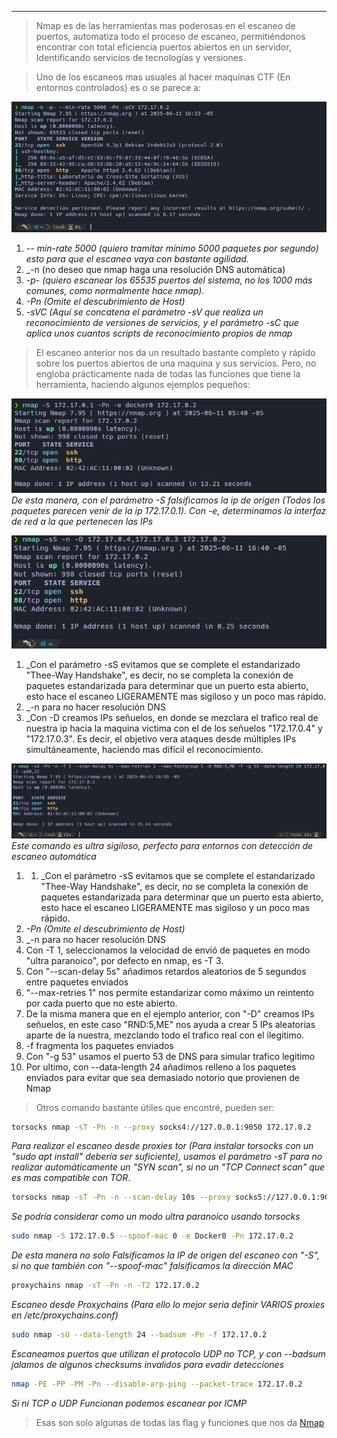 
-----------------

>Nmap es de las herramientas mas poderosas en el escaneo de puertos, automatiza todo el proceso de escaneo, permitiéndonos encontrar con total eficiencia puertos abiertos en un servidor, Identificando servicios de tecnologías y versiones.

>Uno de los escaneos mas usuales al hacer maquinas CTF (En entornos controlados) es o se parece a:

![\1](Attachments/Pasted%20image%2020250611163341.png)
1. _-- min-rate 5000 (quiero tramitar mínimo 5000 paquetes por segundo) esto para que el escaneo vaya con bastante agilidad._
2. _-n (no deseo que nmap haga una resolución DNS automática)
3. _-p- (quiero escanear los 65535 puertos del sistema, no los 1000 más comunes, como normalmente hace nmap)._
4. _-Pn (Omite el descubrimiento de Host)_
5. _-sVC (Aquí se concatena el parámetro -sV que realiza un reconocimiento de versiones de servicios, y el parámetro -sC que aplica unos cuantos scripts de reconocimiento propios de nmap_

>El escaneo anterior nos da un resultado bastante completo y rápido sobre los puertos abiertos de una maquina y sus servicios. Pero, no engloba prácticamente nada de todas las funciones que tiene la herramienta, haciendo algunos ejemplos pequeños:

![\1](Attachments/Pasted%20image%2020250611054047.png)
_De esta manera, con el parámetro -S falsificamos la ip de origen (Todos los paquetes parecen venir de la ip 172.17.0.1). Con -e, determinamos la interfaz de red a la que pertenecen las IPs_

![\1](Attachments/Pasted%20image%2020250611164123.png)
1. _Con el parámetro -sS evitamos que se complete el estandarizado "Thee-Way Handshake", es decir, no se completa la conexión de paquetes estandarizada para determinar que un puerto esta abierto, esto hace el escaneo LIGERAMENTE mas sigiloso y un poco mas rápido.
2. _-n para no hacer resolución DNS
3. _Con -D creamos IPs señuelos, en donde se mezclara el trafico real de nuestra ip hacia la maquina victima con el de los señuelos "172.17.0.4" y "172.17.0.3". Es decir, el objetivo vera ataques desde múltiples IPs simultáneamente, haciendo mas difícil el reconocimiento.

![\1](Attachments/Pasted%20image%2020250611171131.png)
_Este comando es ultra sigiloso, perfecto para entornos con detección de escaneo automática_
1. 1. _Con el parámetro -sS evitamos que se complete el estandarizado "Thee-Way Handshake", es decir, no se completa la conexión de paquetes estandarizada para determinar que un puerto esta abierto, esto hace el escaneo LIGERAMENTE mas sigiloso y un poco mas rápido.
2.  _-Pn (Omite el descubrimiento de Host)_
3. _-n para no hacer resolución DNS
4. Con -T 1, seleccionamos la velocidad de envió de paquetes en modo "ultra paranoico", por defecto en nmap, es -T 3.
5. Con "--scan-delay 5s" añadimos retardos aleatorios de 5 segundos entre paquetes enviados
6. "--max-retries 1" nos permite estandarizar como máximo un reintento por cada puerto que no este abierto.
7. De la misma manera que en el ejemplo anterior, con "-D" creamos IPs señuelos, en este caso "RND:5,ME" nos ayuda a crear 5 IPs aleatorias aparte de la nuestra, mezclando todo el trafico real con el ilegitimo.
8. -f fragmenta los paquetes enviados
9. Con "-g 53" usamos el puerto 53 de DNS para simular trafico legitimo 
10. Por ultimo, con --data-length 24 añadimos relleno a los paquetes enviados para evitar que sea demasiado notorio que provienen de Nmap

>Otros comando bastante útiles que encontré, pueden ser:

```bash
torsocks nmap -sT -Pn -n --proxy socks4://127.0.0.1:9050 172.17.0.2
```
_Para realizar el escaneo desde proxies tor (Para instalar torsocks con un "sudo apt install" debería ser suficiente), usamos el parámetro -sT para no realizar automáticamente un "SYN scan", si no un "TCP Connect scan" que es mas compatible con TOR_.

```bash
torsocks nmap -sT -Pn -n --scan-delay 10s --proxy socks5://127.0.0.1:9050 172.17.0.2
```
_Se podría considerar como un modo ultra paranoico usando torsocks_

```bash
sudo nmap -S 172.17.0.5 --spoof-mac 0 -e Docker0 -Pn 172.17.0.2
```
_De esta manera no solo Falsificamos la IP de origen del escaneo con "-S", si no que también con "--spoof-mac" falsificamos la dirección MAC_

```bash
proxychains nmap -sT -Pn -n -T2 172.17.0.2
```
_Escaneo desde Proxychains (Para ello lo mejor seria definir VARIOS proxies en /etc/proxychains.conf)_

```bash
sudo nmap -sU --data-length 24 --badsum -Pn -f 172.17.0.2
```
_Escaneamos puertos que utilizan el protocolo UDP no TCP, y con --badsum jalamos de algunos checksums invalidos para evadir detecciones_

```bash
nmap -PE -PP -PM -Pn --disable-arp-ping --packet-trace 172.17.0.2
```
_Si ni TCP o UDP Funcionan podemos escanear por ICMP_

>Esas son solo algunas de todas las flag y funciones que nos da [Nmap](https://nmap.org/book/man.html)

